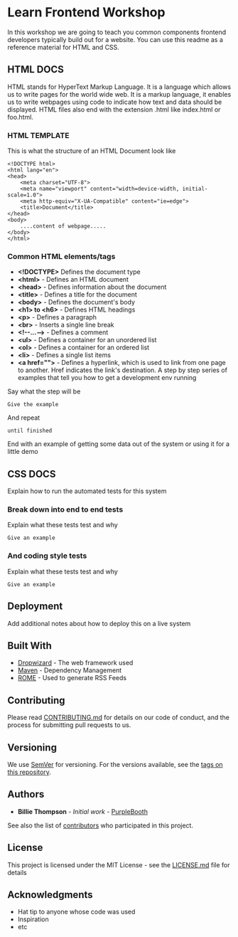 # Learn Frontend Workshop

In this workshop we are going to teach you common components frontend developers typically build out for a website. You can use this readme as a reference material for HTML and CSS.

## HTML DOCS

HTML stands for HyperText Markup Language. It is a language which allows us to write pages for the world wide web. It is a markup language, it enables us to write webpages using code to indicate how text and data should be displayed. HTML files also end with the extension .html like index.html or foo.html.

### HTML TEMPLATE

This is what the structure of an HTML Document look like

```
<!DOCTYPE html>
<html lang="en">
<head>
    <meta charset="UTF-8">
    <meta name="viewport" content="width=device-width, initial-scale=1.0">
    <meta http-equiv="X-UA-Compatible" content="ie=edge">
    <title>Document</title>
</head>
<body>
    ....content of webpage.....
</body>
</html>
```

### Common HTML elements/tags

* **<!DOCTYPE>** 	Defines the document type
* **\<html>** - Defines an HTML document
* **\<head>** - Defines information about the document
* **\<title>** - Defines a title for the document
* **\<body>** - Defines the document's body
* **\<h1> to \<h6>** - Defines HTML headings
* **\<p>** - Defines a paragraph
* **\<br>** - Inserts a single line break
* **\<!--...-->** - Defines a comment
* **\<ul>** - Defines a container for an unordered list
* **\<ol>** - Defines a container for an ordered list
* **\<li>** - Defines a single list items
* **\<a href="">** - Defines a hyperlink, which is used to link from one page to another. Href indicates the link's destination.
A step by step series of examples that tell you how to get a development env running

Say what the step will be

```
Give the example
```

And repeat

```
until finished
```

End with an example of getting some data out of the system or using it for a little demo

## CSS DOCS

Explain how to run the automated tests for this system

### Break down into end to end tests

Explain what these tests test and why

```
Give an example
```

### And coding style tests

Explain what these tests test and why

```
Give an example
```

## Deployment

Add additional notes about how to deploy this on a live system

## Built With

* [Dropwizard](http://www.dropwizard.io/1.0.2/docs/) - The web framework used
* [Maven](https://maven.apache.org/) - Dependency Management
* [ROME](https://rometools.github.io/rome/) - Used to generate RSS Feeds

## Contributing

Please read [CONTRIBUTING.md](https://gist.github.com/PurpleBooth/b24679402957c63ec426) for details on our code of conduct, and the process for submitting pull requests to us.

## Versioning

We use [SemVer](http://semver.org/) for versioning. For the versions available, see the [tags on this repository](https://github.com/your/project/tags). 

## Authors

* **Billie Thompson** - *Initial work* - [PurpleBooth](https://github.com/PurpleBooth)

See also the list of [contributors](https://github.com/your/project/contributors) who participated in this project.

## License

This project is licensed under the MIT License - see the [LICENSE.md](LICENSE.md) file for details

## Acknowledgments

* Hat tip to anyone whose code was used
* Inspiration
* etc
